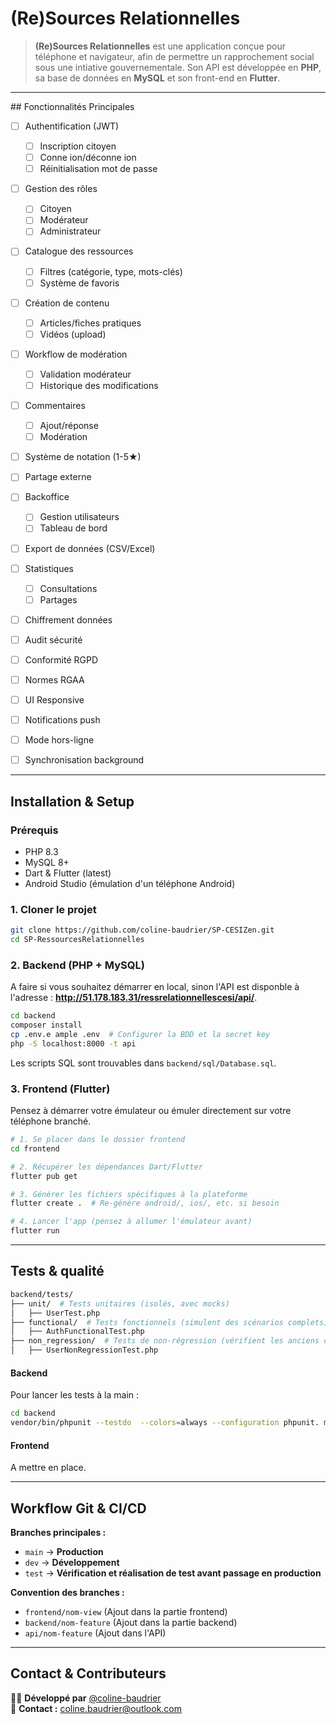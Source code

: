 # (Re)Sources Relationnelles

> **(Re)Sources Relationnelles** est une application conçue pour téléphone et navigateur, afin de permettre un rapprochement social sous une intiative gouvernementale. Son API est développée en **PHP**, sa base de données en **MySQL** et son front-end en **Flutter**.

---

## Fonctionnalités Principales

- [ ] Authentification (JWT)

  - [ ] Inscription citoyen
  - [ ] Conne ion/déconne ion
  - [ ] Réinitialisation mot de passe

- [ ] Gestion des rôles

  - [ ] Citoyen
  - [ ] Modérateur
  - [ ] Administrateur

- [ ] Catalogue des ressources

  - [ ] Filtres (catégorie, type, mots-clés)
  - [ ] Système de favoris

- [ ] Création de contenu

  - [ ] Articles/fiches pratiques
  - [ ] Vidéos (upload)

- [ ] Workflow de modération

  - [ ] Validation modérateur
  - [ ] Historique des modifications

- [ ] Commentaires

  - [ ] Ajout/réponse
  - [ ] Modération

- [ ] Système de notation (1-5★)

- [ ] Partage externe

- [ ] Backoffice

  - [ ] Gestion utilisateurs
  - [ ] Tableau de bord

- [ ] Export de données (CSV/Excel)

- [ ] Statistiques
  - [ ] Consultations
  - [ ] Partages
- [ ] Chiffrement données
- [ ] Audit sécurité
- [ ] Conformité RGPD
- [ ] Normes RGAA
- [ ] UI Responsive
- [ ] Notifications push
- [ ] Mode hors-ligne
- [ ] Synchronisation background

---

## Installation & Setup

### Prérequis

- PHP 8.3
- MySQL 8+
- Dart & Flutter (latest)
- Android Studio (émulation d'un téléphone Android)

### 1. Cloner le projet

```bash
git clone https://github.com/coline-baudrier/SP-CESIZen.git
cd SP-RessourcesRelationnelles
```

### 2. Backend (PHP + MySQL)

A faire si vous souhaitez démarrer en local, sinon l'API est disponble à l'adresse : **http://51.178.183.31/ressrelationnellescesi/api/**.

```bash
cd backend
composer install
cp .env.e ample .env  # Configurer la BDD et la secret key
php -S localhost:8000 -t api
```

Les scripts SQL sont trouvables dans `backend/sql/Database.sql`.

### 3. Frontend (Flutter)

Pensez à démarrer votre émulateur ou émuler directement sur votre téléphone branché.

```bash
# 1. Se placer dans le dossier frontend
cd frontend

# 2. Récupérer les dépendances Dart/Flutter
flutter pub get

# 3. Générer les fichiers spécifiques à la plateforme
flutter create .  # Re-génère android/, ios/, etc. si besoin

# 4. Lancer l'app (pensez à allumer l'émulateur avant)
flutter run
```

---

## Tests & qualité

```bash
backend/tests/
├── unit/  # Tests unitaires (isolés, avec mocks)
│   ├── UserTest.php
├── functional/  # Tests fonctionnels (simulent des scénarios complets)
│   ├── AuthFunctionalTest.php
├── non_regression/  # Tests de non-régression (vérifient les anciens comportements)
│   ├── UserNonRegressionTest.php
```

#### Backend

Pour lancer les tests à la main :

```bash
cd backend
vendor/bin/phpunit --testdo  --colors=always --configuration phpunit. ml
```

#### Frontend

A mettre en place.

---

## Workflow Git & CI/CD

**Branches principales :**

- `main` → **Production**
- `dev` → **Développement**
- `test` → **Vérification et réalisation de test avant passage en production**

**Convention des branches :**

- `frontend/nom-view` (Ajout dans la partie frontend)
- `backend/nom-feature` (Ajout dans la partie backend)
- `api/nom-feature` (Ajout dans l'API)

---

## Contact & Contributeurs

👩‍💻 **Développé par** [@coline-baudrier](https://github.com/coline-baudrier)  
📩 **Contact :** coline.baudrier@outlook.com
